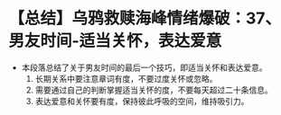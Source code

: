 # 【总结】乌鸦救赎海峰情绪爆破：37、男友时间-适当关怀，表达爱意

-   本段落总结了关于男友时间的最后一个技巧，即适当关怀和表达爱意。
    1.  长期关系中要注意章词有度，不要过度关怀或忽略。
    2.  需要通过自己的判断掌握适当关怀的度，不要每天超过二十条信息。
    3.  表达爱意和关怀要有度，保持彼此呼吸的空间，维持吸引力。